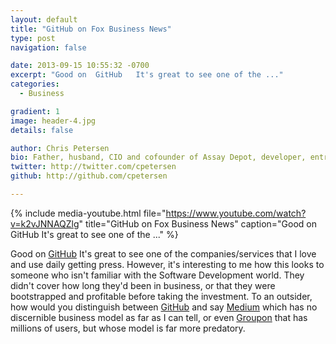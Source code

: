 ```yaml
---
layout: default
title: "GitHub on Fox Business News"
type: post
navigation: false

date: 2013-09-15 10:55:32 -0700
excerpt: "Good on  GitHub   It's great to see one of the ..."
categories:
  - Business

gradient: 1
image: header-4.jpg
details: false

author: Chris Petersen
bio: Father, husband, CIO and cofounder of Assay Depot, developer, entrepreneur and technologist.
twitter: http://twitter.com/cpetersen
github: http://github.com/cpetersen

---
```


{% include media-youtube.html file="https://www.youtube.com/watch?v=k2vJNNAQZlg" title="GitHub on Fox Business News" caption="Good on  GitHub   It's great to see one of the ..." %}

Good on  [GitHub](https://github.com/)   It's great to see one of the companies/services that I love and use daily getting press. However, it's interesting to me how this looks to someone who isn't familiar with the Software Development world. They didn't cover how long they'd been in business, or that they were bootstrapped and profitable before taking the investment. To an outsider, how would you distinguish between  [GitHub](https://github.com/)  and say  [Medium](https://medium.com/)   which has no discernible business model as far as I can tell, or even  [Groupon](http://www.groupon.com/)  that has millions of users, but whose model is far more predatory. 

 
